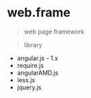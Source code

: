 # web.frame

> web page framework

> library
* angular.js - 1.x
* require.js
* angularAMD.js
* less.js
* jquery.js

